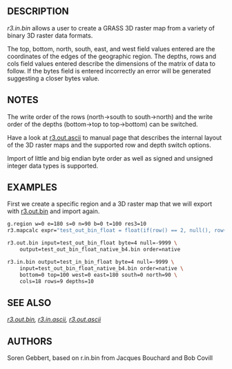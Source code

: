## DESCRIPTION

*r3.in.bin* allows a user to create a GRASS 3D raster map from a variety
of binary 3D raster data formats.

The top, bottom, north, south, east, and west field values entered are
the coordinates of the edges of the geographic region. The depths, rows
and cols field values entered describe the dimensions of the matrix of
data to follow. If the bytes field is entered incorrectly an error will
be generated suggesting a closer bytes value.

## NOTES

The write order of the rows (north-\>south to south-\>north) and the
write order of the depths (bottom-\>top to top-\>bottom) can be
switched.

Have a look at [r3.out.ascii](r3.out.ascii.md) to manual page that
describes the internal layout of the 3D raster maps and the supported
row and depth switch options.

Import of little and big endian byte order as well as signed and
unsigned integer data types is supported.

## EXAMPLES

First we create a specific region and a 3D raster map that we will
export with [r3.out.bin](r3.out.bin.md) and import again.

```bash
g.region w=0 e=180 s=0 n=90 b=0 t=100 res3=10
r3.mapcalc expr="test_out_bin_float = float(if(row() == 2, null(), row()))"

r3.out.bin input=test_out_bin_float byte=4 null=-9999 \
    output=test_out_bin_float_native_b4.bin order=native

r3.in.bin output=test_in_bin_float byte=4 null=-9999 \
    input=test_out_bin_float_native_b4.bin order=native \
    bottom=0 top=100 west=0 east=180 south=0 north=90 \
    cols=18 rows=9 depths=10
```

## SEE ALSO

*[r3.out.bin](r3.out.bin.md), [r3.in.ascii](r3.in.ascii.md),
[r3.out.ascii](r3.out.ascii.md)*

## AUTHORS

Soren Gebbert, based on r.in.bin from Jacques Bouchard and Bob Covill
